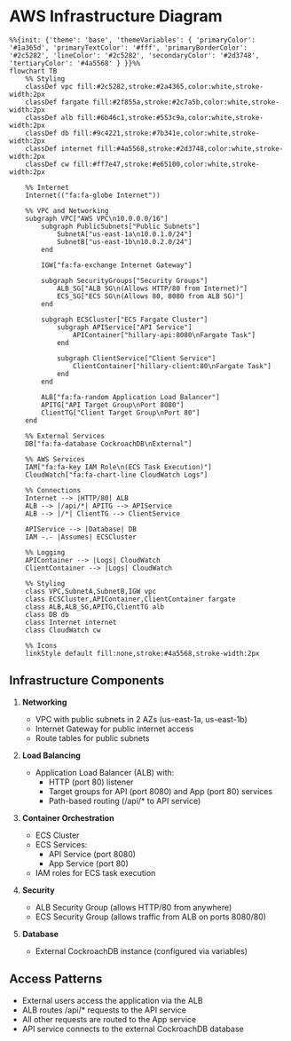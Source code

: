 # AWS Infrastructure Diagram

```mermaid
%%{init: {'theme': 'base', 'themeVariables': { 'primaryColor': '#1a365d', 'primaryTextColor': '#fff', 'primaryBorderColor': '#2c5282', 'lineColor': '#2c5282', 'secondaryColor': '#2d3748', 'tertiaryColor': '#4a5568' } }}%%
flowchart TB
    %% Styling
    classDef vpc fill:#2c5282,stroke:#2a4365,color:white,stroke-width:2px
    classDef fargate fill:#2f855a,stroke:#2c7a5b,color:white,stroke-width:2px
    classDef alb fill:#6b46c1,stroke:#553c9a,color:white,stroke-width:2px
    classDef db fill:#9c4221,stroke:#7b341e,color:white,stroke-width:2px
    classDef internet fill:#4a5568,stroke:#2d3748,color:white,stroke-width:2px
    classDef cw fill:#ff7e47,stroke:#e65100,color:white,stroke-width:2px

    %% Internet
    Internet(("fa:fa-globe Internet"))
    
    %% VPC and Networking
    subgraph VPC["AWS VPC\n10.0.0.0/16"]
        subgraph PublicSubnets["Public Subnets"]
            SubnetA["us-east-1a\n10.0.1.0/24"]
            SubnetB["us-east-1b\n10.0.2.0/24"]
        end
        
        IGW["fa:fa-exchange Internet Gateway"]
        
        subgraph SecurityGroups["Security Groups"]
            ALB_SG["ALB SG\n(Allows HTTP/80 from Internet)"]
            ECS_SG["ECS SG\n(Allows 80, 8080 from ALB SG)"]
        end
        
        subgraph ECSCluster["ECS Fargate Cluster"]
            subgraph APIService["API Service"]
                APIContainer["hillary-api:8080\nFargate Task"]
            end
            
            subgraph ClientService["Client Service"]
                ClientContainer["hillary-client:80\nFargate Task"]
            end
        end
        
        ALB["fa:fa-random Application Load Balancer"]
        APITG["API Target Group\nPort 8080"]
        ClientTG["Client Target Group\nPort 80"]
    end
    
    %% External Services
    DB["fa:fa-database CockroachDB\nExternal"]
    
    %% AWS Services
    IAM["fa:fa-key IAM Role\n(ECS Task Execution)"]
    CloudWatch["fa:fa-chart-line CloudWatch Logs"]
    
    %% Connections
    Internet --> |HTTP/80| ALB
    ALB --> |/api/*| APITG --> APIService
    ALB --> |/*| ClientTG --> ClientService
    
    APIService --> |Database| DB
    IAM -.- |Assumes| ECSCluster
    
    %% Logging
    APIContainer --> |Logs| CloudWatch
    ClientContainer --> |Logs| CloudWatch
    
    %% Styling
    class VPC,SubnetA,SubnetB,IGW vpc
    class ECSCluster,APIContainer,ClientContainer fargate
    class ALB,ALB_SG,APITG,ClientTG alb
    class DB db
    class Internet internet
    class CloudWatch cw
    
    %% Icons
    linkStyle default fill:none,stroke:#4a5568,stroke-width:2px
```

## Infrastructure Components

1. **Networking**
   - VPC with public subnets in 2 AZs (us-east-1a, us-east-1b)
   - Internet Gateway for public internet access
   - Route tables for public subnets

2. **Load Balancing**
   - Application Load Balancer (ALB) with:
     - HTTP (port 80) listener
     - Target groups for API (port 8080) and App (port 80) services
     - Path-based routing (/api/* to API service)

3. **Container Orchestration**
   - ECS Cluster
   - ECS Services:
     - API Service (port 8080)
     - App Service (port 80)
   - IAM roles for ECS task execution

4. **Security**
   - ALB Security Group (allows HTTP/80 from anywhere)
   - ECS Security Group (allows traffic from ALB on ports 8080/80)

5. **Database**
   - External CockroachDB instance (configured via variables)

## Access Patterns
- External users access the application via the ALB
- ALB routes /api/* requests to the API service
- All other requests are routed to the App service
- API service connects to the external CockroachDB database
